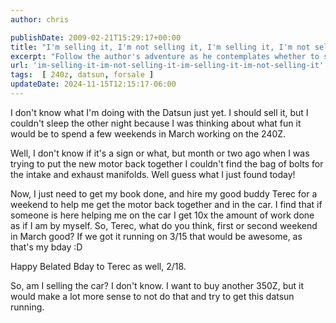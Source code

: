 ```yaml
---
author: chris

publishDate: 2009-02-21T15:29:17+00:00
title: "I'm selling it, I'm not selling it, I'm selling it, I'm not selling it?"
excerpt: "Follow the author's adventure as he contemplates whether to sell his Datsun or spend weekends in March restoring it with his buddy, Terec."
url: 'im-selling-it-im-not-selling-it-im-selling-it-im-not-selling-it'
tags:  [ 240z, datsun, forsale ] 
updateDate: 2024-11-15T12:15:17-06:00
---
```


I don't know what I'm doing with the Datsun just yet. I should sell it, but I couldn't sleep the other night because I was thinking about what fun it would be to spend a few weekends in March working on the 240Z.

Well, I don't know if it's a sign or what, but month or two ago when I was trying to put the new motor back together I couldn't find the bag of bolts for the intake and exhaust manifolds. Well guess what I just found today!

Now, I just need to get my book done, and hire my good buddy Terec for a weekend to help me get the motor back together and in the car. I find that if someone is here helping me on the car I get 10x the amount of work done as if I am by myself. So, Terec, what do you think, first or second weekend in March good? If we got it running on 3/15 that would be awesome, as that's my bday :D

Happy Belated Bday to Terec as well, 2/18.

So, am I selling the car? I don't know. I want to buy another 350Z, but it would make a lot more sense to not do that and try to get this datsun running.
